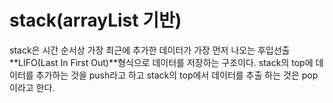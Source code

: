 # stack(arrayList 기반)

stack은 시간 순서상 가장 최근에 추가한 데이터가 가장 먼저 나오는 후입선출 **LIFO(Last In First Out)**형식으로 데이터를
저장하는 구조이다. stack의 top에 데이터를 추가하는 것을 push라고 하고 stack의 top에서 데이터를 추출 하는 것은 pop이라고 한다.